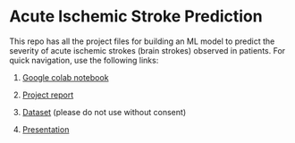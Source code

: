 # Acute Ischemic Stroke Prediction
This repo has all the project files for building an ML model to predict the severity of acute ischemic strokes (brain strokes) observed in patients. For quick navigation, use the following links: 

1. [Google colab notebook](https://github.com/ritvik-chebolu/Acute-Ischemic-Stroke-Prediction/blob/main/Acute_Ischemic_Stroke_Prediction.ipynb)

2. [Project report](https://docs.google.com/document/d/1mem9R0_tDHAjLhmbATUvm742F0ZtsTlJIda4Ud6-HrA/edit?usp=sharing)
 
3. [Dataset](https://docs.google.com/spreadsheets/d/1cNZF7WZMC8EilYWb8W6Ak1R6nNdk-jPgEjusff2Lj7k/edit?usp=sharing) (please do not use without consent)

4. [Presentation](https://docs.google.com/presentation/d/1BHvYFqW6S5d0M0U3DJCgl3KzzHvGrnXEObBFhcSa5OM/edit?usp=sharing)

